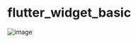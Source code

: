 # flutter_widget_basic
![image](https://github.com/user-attachments/assets/ef9fbc4e-d31e-485f-b8b1-0420ad2f119e)


